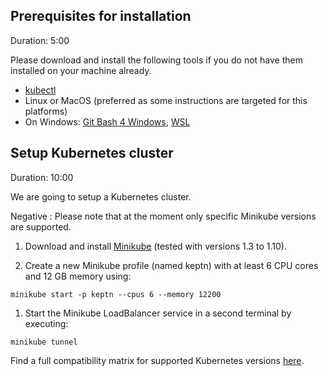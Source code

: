 
## Prerequisites for installation
Duration: 5:00

Please download and install the following tools if you do not have them installed on your machine already.

- [kubectl](https://kubernetes.io/docs/tasks/tools/install-kubectl/)
- Linux or MacOS (preferred as some instructions are targeted for this platforms)
- On Windows: [Git Bash 4 Windows](https://gitforwindows.org/), [WSL](https://docs.microsoft.com/en-us/windows/wsl/install-win10)

## Setup Kubernetes cluster
Duration: 10:00

We are going to setup a Kubernetes cluster.

Negative
: Please note that at the moment only specific Minikube versions are supported.

1. Download and install [Minikube](https://github.com/kubernetes/minikube/releases) (tested with versions 1.3 to 1.10).


1. Create a new Minikube profile (named keptn) with at least 6 CPU cores and 12 GB memory using:
  ```
  minikube start -p keptn --cpus 6 --memory 12200
  ```

1. Start the Minikube LoadBalancer service in a second terminal by executing:

  ```
  minikube tunnel 
  ``` 
  
Find a full compatibility matrix for supported Kubernetes versions [here](https://keptn.sh/docs/0.7.x/operate/k8s_support/).
